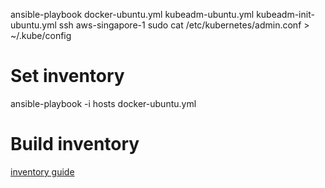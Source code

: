 ansible-playbook docker-ubuntu.yml kubeadm-ubuntu.yml kubeadm-init-ubuntu.yml
ssh aws-singapore-1 sudo cat /etc/kubernetes/admin.conf > ~/.kube/config

# Set inventory
ansible-playbook -i hosts docker-ubuntu.yml

# Build inventory
[inventory guide](https://docs.ansible.com/ansible/latest/inventory_guide/intro_inventory.html#inventory-basics-formats-hosts-and-groups)


